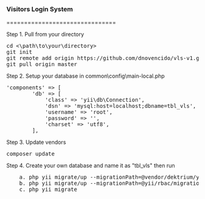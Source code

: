 <h3>Visitors Login System</h3>
===============================

Step 1. Pull from your directory
<pre>
cd <\path\to\your\directory>
git init
git remote add origin https://github.com/dnovencido/vls-v1.git
git pull origin master
</pre>
Step 2. Setup your database in common\config\main-local.php
<pre>
'components' => [
        'db' => [
            'class' => 'yii\db\Connection',
            'dsn' => 'mysql:host=localhost;dbname=tbl_vls',
            'username' => 'root',
            'password' => '',
            'charset' => 'utf8',
        ],
</pre>
Step 3. Update vendors
<pre>
composer update
</pre>
Step 4. Create your own database and name it as "tbl_vls" then run
<pre>
    a. php yii migrate/up --migrationPath=@vendor/dektrium/yii2-user/migrations
    b. php yii migrate/up --migrationPath=@yii/rbac/migrations
    c. php yii migrate
    
</pre>